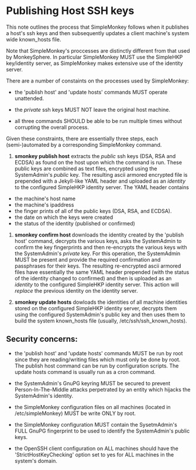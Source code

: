 # Publishing Host SSH keys

This note outlines the process that SimpleMonkey follows when it 
publishes a host's ssh keys and then subsequently updates a client 
machine's system wide known_hosts file.

Note that SimpleMonkey's proccesses are distinctly different from that 
used by MonkeySphere. In particular SimpleMonkey MUST use the SimpleHKP 
key/identity server, as SimpleMonkey makes extensive use of the 
identity server.

There are a number of constaints on the processes used by SimpleMonkey:

* the 'publish host' and 'update hosts' commands MUST operate unattended.

* the *private* ssh keys MUST NOT leave the original host machine.

* all three commands SHOULD be able to be run multiple times without 
corrupting the overall process.

Given these constraints, there are essentially three steps, each 
(semi-)automated by a corresponding SimpleMonkey command.

1. **smonkey publish host** extracts the *public* ssh keys (DSA, RSA 
and ECDSA) as found on the host upon which the command is run.  These 
public keys are combined as text files, encrypted using the 
SystemAdmin's *public* key. The resulting ascii armored encrypted file 
is prepended with a Jekyll-like YAML header and uploaded as an 
*identity* to the configured SimpleHKP identity server. The YAML header 
contains

  * the machine's host name
  * the machine's ipaddress
  * the finger prints of all of the public keys (DSA, RSA, and ECDSA).
  * the date on which the keys were created
  * the status of the identity (published or confirmed)

1. **smonkey confirm host <host name>** downloads the identity created 
by the 'publish host' command, decrypts the various keys, asks the 
SystemAdmin to confirm the key fingerprints and then re-encrypts the 
various keys with the SystemAdmin's *private* key. For this operation, 
the SystemAdmin MUST be present and provide the required confirmation 
and passphrases for their keys. The resulting re-encrypted ascii 
armored files have essentially the same YAML header prepended (with the 
status of the identity changed to confirmed) and then is uploaded as an 
*identity* to the configured SimpleHKP identity server. This action 
will *replace* the previous identity on the identity server.

1. **smonkey update hosts** dowloads the identities of all machine 
identities stored on the configured SimpleHKP identity server, decrypts 
them using the configured SystemAdmin's public key and then uses them 
to build the system known_hosts file (usually, 
/etc/ssh/ssh_known_hosts). 

## Security concerns:

* the 'publish host' and 'update hosts' commands MUST be run by root 
since they are reading/writing files which must only be done by root.  
The publish host command can be run by configuration scripts. The 
update hosts command is usually run as a cron command.

* the SystemAdmin's GnuPG keyring MUST be secured to prevent 
Person-In-The-Middle attacks perpetrated by an entity which hijacks the 
SystemAdmin's identity.

* the SimpleMonkey configuration files on all machines (located in 
/etc/simpleMonkey) MUST be write ONLY by root.

* the SimpleMonkey configuration MUST contain the SysetmAdmin's FULL 
GnuPG fingerprint to be used to identify the SystemAdmin's public keys.

* the OpenSSH client configuration on ALL machines should have the 
'StrictHostKeyChecking' option set to yes for ALL machines in the 
system's domain.

